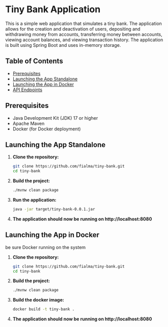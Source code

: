 # Tiny Bank Application

This is a simple web application that simulates a tiny bank. The application allows for the creation and deactivation of users, depositing and withdrawing money from accounts, transferring money between accounts, viewing account balances, and viewing transaction history. The application is built using Spring Boot and uses in-memory storage.

## Table of Contents

- [Prerequisites](#prerequisites)
- [Launching the App Standalone](#launching-the-app-standalone)
- [Launching the App in Docker](#launching-the-app-in-docker)
- [API Endpoints](#api-endpoints)

## Prerequisites

- Java Development Kit (JDK) 17 or higher
- Apache Maven
- Docker (for Docker deployment)

## Launching the App Standalone

1. **Clone the repository:**
   ```bash
   git clone https://github.com/fialma/tiny-bank.git
   cd tiny-bank
   
2. **Build the project:**
   ```bash
   ./mvnw clean package
   
3. **Run the application:**
   ```bash
   java -jar target/tiny-bank-0.0.1.jar

4. **The application should now be running on http://localhost:8080**

## Launching the App in Docker
be sure Docker running on the system

1. **Clone the repository:**
   ```bash
   git clone https://github.com/fialma/tiny-bank.git
   cd tiny-bank

2. **Build the project:**
   ```bash
   ./mvnw clean package
   
3. **Build the docker image:**
   ```bash
   docker build -t tiny-bank . 
4. **The application should now be running on http://localhost:8080**


